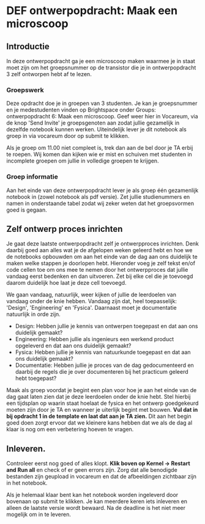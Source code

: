 # DEF ontwerpopdracht: Maak een microscoop

## Introductie
In deze ontwerpopdracht ga je een microscoop maken waarmee je in staat moet zijn om het groepsnummer op de transistor die je in ontwerpopdracht 3 zelf ontworpen hebt af te lezen.

### Groepswerk
Deze opdracht doe je in groepen van 3 studenten. Je kan je groepsnummer en je medestudenten vinden op Brightspace onder Groups: ontwerpopdracht 6: Maak een microscoop. Geef weer hier in Vocareum, via de knop 'Send Invite' je groepsgenoten aan zodat jullie gezamelijk in dezelfde notebook kunnen werken. Uiteindelijk lever je dit notebook als groep in via vocareum door op submit te klikken.

Als je groep om 11.00 niet compleet is, trek dan aan de bel door je TA erbij te roepen. Wij komen dan kijken wie er mist en schuiven met studenten in incomplete groepen om jullie in volledige groepen te krijgen.


### Groep informatie

Aan het einde van deze ontwerpopdracht lever je als groep één gezamenlijk notebook in (zowel notebook als pdf versie). Zet jullie studienummers en namen in onderstaande tabel zodat wij zeker weten dat het groepsvormen goed is gegaan.

## Zelf ontwerp proces inrichten
Je gaat deze laatste ontwerpopdracht zelf je ontwerpproces inrichten. Denk daarbij goed aan alles wat je de afgelopen weken geleerd hebt en hoe we de notebooks opbouwden om aan het einde van de dag aan ons duidelijk te maken welke stappen je doorlopen hebt. Hieronder voeg je zelf tekst en/of code cellen toe om ons mee te nemen door het ontwerpproces dat jullie vandaag eerst bedenken en dan uitvoeren. Zet bij elke cel die je toevoegd daarom duidelijk hoe laat je deze cell toevoegd. 

We gaan vandaag, natuurlijk, weer kijken of jullie de leerdoelen van vandaag onder de knie hebben. Vandaag zijn dat, heel toepasselijk: 'Design', 'Engineering' en 'Fysica'. Daarnaast moet je documentatie natuurlijk in orde zijn.

- Design: Hebben jullie je kennis van ontwerpen toegepast en dat aan ons duidelijk gemaakt?
- Engineering: Hebben jullie als ingenieurs een werkend product opgeleverd en dat aan ons duidelijk gemaakt?
- Fysica: Hebben jullie je kennis van natuurkunde toegepast en dat aan ons duidelijk gemaakt?
- Documentatie: Hebben jullie je proces van de dag gedocumenteerd en daarbij de regels die je over documenteren bij het practicum geleerd hebt toegepast?

Maak als groep voordat je begint een plan voor hoe je aan het einde van de dag gaat laten zien dat je deze leerdoelen onder de knie hebt. Stel hierbij een tijdsplan op waarin staat hoelaat de fysica en het ontwerp goedgekeurd moeten zijn door je TA en wanneer je uiterlijk begint met bouwen. **Vul dat in bij opdracht 1 in de template en laat dat aan je TA zien.** Dit aan het begin goed doen zorgt ervoor dat we kleinere kans hebben dat we als de dag al klaar is nog om een verbetering hoeven te vragen. 

## Inleveren.

Controleer eerst nog goed of alles klopt. **Klik boven op Kernel -> Restart and Run all** en check of er geen errors zijn. Zorg dat alle benodigde bestanden zijn geupload in vocareum en dat de afbeeldingen zichtbaar zijn in het notebook. 

Als je helemaal klaar bent kan het notebook worden ingeleverd door bovenaan op submit te klikken. Je kan meerdere keren iets inleveren en alleen de laatste versie wordt bewaard. Na de deadline is het niet meer mogelijk om in te leveren.
      